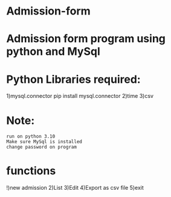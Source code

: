 # Admission-form
# Admission form program using python and MySql
# Python Libraries required:
  1)mysql.connector
      pip install mysql.connector
  2)time
  3)csv
# Note:
    run on python 3.10
    Make sure MySql is installed
    change password on program
    
    
# functions
  !)new admission
  2)List 
  3)Edit
  4)Export as csv file
  5)exit
